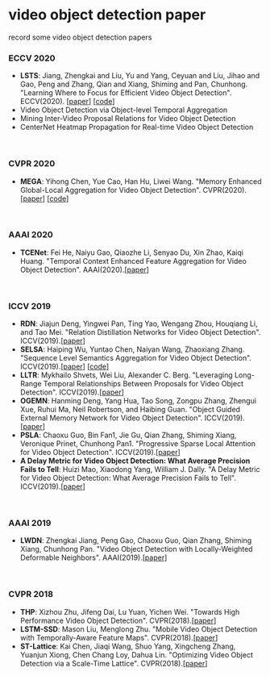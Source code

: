 # video object detection paper
record some video object detection papers

### ECCV 2020
* **LSTS**: Jiang, Zhengkai and Liu, Yu and Yang, Ceyuan and Liu, Jihao and Gao, Peng and Zhang, Qian and Xiang, Shiming and Pan, Chunhong. "Learning Where to Focus for Efficient Video Object Detection". ECCV(2020).  [[paper](https://arxiv.org/pdf/1911.05253.pdf)] [[code](https://github.com/jiangzhengkai/LSTS)]
* Video Object Detection via Object-level Temporal Aggregation
* Mining Inter-Video Proposal Relations for Video Object Detection
* CenterNet Heatmap Propagation for Real-time Video Object Detection

<br>

### CVPR 2020
* **MEGA**: Yihong Chen, Yue Cao, Han Hu, Liwei Wang. "Memory Enhanced Global-Local Aggregation for Video Object Detection". CVPR(2020).[[paper](https://openaccess.thecvf.com/content_CVPR_2020/papers/Chen_Memory_Enhanced_Global-Local_Aggregation_for_Video_Object_Detection_CVPR_2020_paper.pdf)] [[code](https://github.com/Scalsol/mega.pytorch)]

<br>

### AAAI 2020
* **TCENet**: Fei He, Naiyu Gao, Qiaozhe Li, Senyao Du, Xin Zhao, Kaiqi Huang. "Temporal Context Enhanced Feature Aggregation for Video Object Detection". AAAI(2020).[[paper](https://www.aaai.org/ojs/index.php/AAAI/article/view/6727)]

<br>

### ICCV 2019
* **RDN**: Jiajun Deng, Yingwei Pan, Ting Yao, Wengang Zhou, Houqiang Li, and Tao Mei. "Relation Distillation Networks for Video Object Detection". ICCV(2019).[[paper](https://arxiv.org/pdf/1908.09511v1.pdf)]
* **SELSA**: Haiping Wu, Yuntao Chen, Naiyan Wang, Zhaoxiang Zhang. "Sequence Level Semantics Aggregation for Video Object Detection". ICCV(2019).[[paper](https://arxiv.org/abs/1907.06390v2)] [[code](https://github.com/happywu/Sequence-Level-Semantics-Aggregation)]
* **LLTR**: Mykhailo Shvets, Wei Liu, Alexander C. Berg. "Leveraging Long-Range Temporal Relationships Between Proposals for Video
Object Detection". ICCV(2019).[[paper](https://openaccess.thecvf.com/content_ICCV_2019/papers/Shvets_Leveraging_Long-Range_Temporal_Relationships_Between_Proposals_for_Video_Object_Detection_ICCV_2019_paper.pdf)]
* **OGEMN**: Hanming Deng, Yang Hua, Tao Song, Zongpu Zhang, Zhengui Xue, Ruhui Ma, Neil Robertson, and Haibing Guan. "Object Guided External Memory Network for Video Object Detection". ICCV(2019).[[paper](https://openaccess.thecvf.com/content_ICCV_2019/papers/Deng_Object_Guided_External_Memory_Network_for_Video_Object_Detection_ICCV_2019_paper.pdf)]
* **PSLA**: Chaoxu Guo, Bin Fan1, Jie Gu, Qian Zhang, Shiming Xiang, Veronique Prinet, Chunhong Pan1. "Progressive Sparse Local Attention for Video Object Detection". ICCV(2019).[[paper](https://openaccess.thecvf.com/content_ICCV_2019/papers/Guo_Progressive_Sparse_Local_Attention_for_Video_Object_Detection_ICCV_2019_paper.pdf)]
* **A Delay Metric for Video Object Detection: What Average Precision Fails to Tell**: Huizi Mao, Xiaodong Yang, William J. Dally. "A Delay Metric for Video Object Detection: What Average Precision Fails to Tell". ICCV(2019).[[paper](https://openaccess.thecvf.com/content_ICCV_2019/papers/Mao_A_Delay_Metric_for_Video_Object_Detection_What_Average_Precision_ICCV_2019_paper.pdf)]

<br>

### AAAI 2019
* **LWDN**: Zhengkai Jiang, Peng Gao, Chaoxu Guo, Qian Zhang, Shiming Xiang, Chunhong Pan. "Video Object Detection with Locally-Weighted Deformable Neighbors". AAAI(2019).[[paper](https://aaai.org/ojs/index.php/AAAI/article/view/4871)]

<br>

### CVPR 2018
* **THP**:  Xizhou Zhu, Jifeng Dai, Lu Yuan, Yichen Wei. "Towards High Performance Video Object Detection". CVPR(2018).[[paper](https://openaccess.thecvf.com/content_cvpr_2018/papers/Zhu_Towards_High_Performance_CVPR_2018_paper.pdf)]
* **LSTM-SSD**:  Mason Liu, Menglong Zhu. "Mobile Video Object Detection with Temporally-Aware Feature Maps". CVPR(2018).[[paper](https://openaccess.thecvf.com/content_cvpr_2018/papers/Liu_Mobile_Video_Object_CVPR_2018_paper.pdf)]
* **ST-Lattice**:  Kai Chen, Jiaqi Wang, Shuo Yang, Xingcheng Zhang, Yuanjun Xiong, Chen Chang Loy, Dahua Lin. "Optimizing Video Object Detection via a Scale-Time Lattice". CVPR(2018).[[paper](https://openaccess.thecvf.com/content_cvpr_2018/papers/Chen_Optimizing_Video_Object_CVPR_2018_paper.pdf)]


